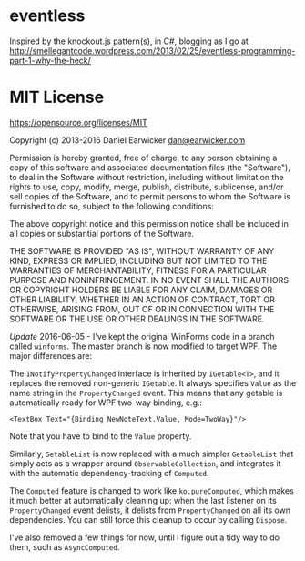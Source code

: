 eventless
=========

Inspired by the knockout.js pattern(s), in C#, blogging as I go at http://smellegantcode.wordpress.com/2013/02/25/eventless-programming-part-1-why-the-heck/

MIT License
===========

https://opensource.org/licenses/MIT

Copyright (c) 2013-2016 Daniel Earwicker <dan@earwicker.com>

Permission is hereby granted, free of charge, to any person obtaining a copy of this software and associated documentation files (the "Software"), to deal in the Software without restriction, including without limitation the rights to use, copy, modify, merge, publish, distribute, sublicense, and/or sell copies of the Software, and to permit persons to whom the Software is furnished to do so, subject to the following conditions:

The above copyright notice and this permission notice shall be included in all copies or substantial portions of the Software.

THE SOFTWARE IS PROVIDED "AS IS", WITHOUT WARRANTY OF ANY KIND, EXPRESS OR IMPLIED, INCLUDING BUT NOT LIMITED TO THE WARRANTIES OF MERCHANTABILITY, FITNESS FOR A PARTICULAR PURPOSE AND NONINFRINGEMENT. IN NO EVENT SHALL THE AUTHORS OR COPYRIGHT HOLDERS BE LIABLE FOR ANY CLAIM, DAMAGES OR OTHER LIABILITY, WHETHER IN AN ACTION OF CONTRACT, TORT OR OTHERWISE, ARISING FROM, OUT OF OR IN CONNECTION WITH THE SOFTWARE OR THE USE OR OTHER DEALINGS IN THE SOFTWARE.

*Update* 2016-06-05 - I've kept the original WinForms code in a branch called `winforms`.
The master branch is now modified to target WPF. The major differences are:

The `INotifyPropertyChanged` interface is inherited by `IGetable<T>`, and it replaces
the removed non-generic `IGetable`. It always specifies `Value` as the name string in
the `PropertyChanged` event. This means that any getable is automatically ready for WPF
two-way binding, e.g.:

    <TextBox Text="{Binding NewNoteText.Value, Mode=TwoWay}"/>

Note that you have to bind to the `Value` property.

Similarly, `SetableList` is now replaced with a much simpler `GetableList` that simply
acts as a wrapper around `ObservableCollection`, and integrates it with the automatic
dependency-tracking of `Computed`.

The `Computed` feature is changed to work like `ko.pureComputed`, which makes it much
better at automatically cleaning up: when the last listener on its `PropertyChanged`
event delists, it delists from `PropertyChanged` on all its own dependencies. You can
still force this cleanup to occur by calling `Dispose`.

I've also removed a few things for now, until I figure out a tidy way to do them,
such as `AsyncComputed`.
